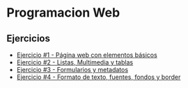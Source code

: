 # Programacion Web
## Ejercicios
- [Ejercicio #1 - Página web con elementos básicos](./Ejercicio1)  
- [Ejercicio #2 - Listas, Multimedia y tablas](./Ejercicio2)
- [Ejercicio #3 - Formularios y metadatos](./Ejercicio3)
- [Ejercicio #4 - Formato de texto, fuentes, fondos y border](./Ejercicio4)
